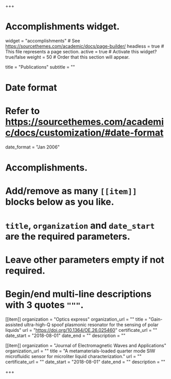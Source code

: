 +++
# Accomplishments widget.
widget = "accomplishments"  # See https://sourcethemes.com/academic/docs/page-builder/
headless = true  # This file represents a page section.
active = true  # Activate this widget? true/false
weight = 50  # Order that this section will appear.

title = "Publications"
subtitle = ""

# Date format
#   Refer to https://sourcethemes.com/academic/docs/customization/#date-format
date_format = "Jan 2006"

# Accomplishments.
#   Add/remove as many `[[item]]` blocks below as you like.
#   `title`, `organization` and `date_start` are the required parameters.
#   Leave other parameters empty if not required.
#   Begin/end multi-line descriptions with 3 quotes `"""`.


[[item]]
  organization = "Optics express"
  organization_url = ""
  title = "Gain-assisted ultra-high-Q spoof plasmonic resonator for the sensing of polar liquids"
  url = "https://doi.org/10.1364/OE.26.025460"
  certificate_url = ""
  date_start = "2018-08-01"
  date_end = ""
  description = ""
  
[[item]]
  organization = "Journal of Electromagnetic Waves and Applications"
  organization_url = ""
  title = "A metamaterials-loaded quarter mode SIW microfluidic sensor for microliter liquid characterization."
  url = ""
  certificate_url = ""
  date_start = "2018-08-01"
  date_end = ""
  description = ""

+++
